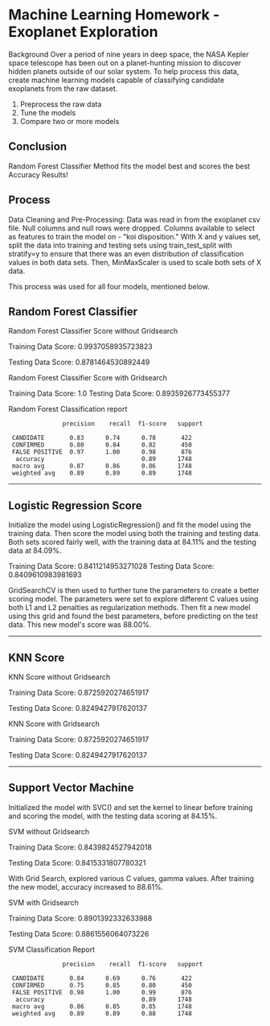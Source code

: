 # Machine Learning Homework - Exoplanet Exploration
Background
Over a period of nine years in deep space, the NASA Kepler space telescope has been out on a planet-hunting mission to discover hidden planets outside of our solar system.
To help process this data, create machine learning models capable of classifying candidate exoplanets from the raw dataset.
1. Preprocess the raw data
2. Tune the models
3. Compare two or more models

Conclusion
-------------
Random Forest Classifier Method fits the model best and scores the best Accuracy Results!

Process
----------
Data Cleaning and Pre-Processing: Data was read in from the exoplanet csv file. Null columns and null rows were dropped. Columns available to select as features to train the model on - "koi disposition." With X and y values set, split the data into training and testing sets using train_test_split with stratify=y to ensure that there was an even distribution of classification values in both data sets. Then, MinMaxScaler is used to scale both sets of X data.

This process was used for all four models, mentioned below.

Random Forest Classifier
--------------------------
Random Forest Classifier Score without Gridsearch

Training Data Score: 0.9937058935723823

Testing Data Score: 0.8781464530892449

Random Forest Classifier Score with Gridsearch

Training Data Score: 1.0
Testing Data Score: 0.8935926773455377

Random Forest Classification report

                   precision    recall  f1-score   support

     CANDIDATE       0.83      0.74      0.78       422
     CONFIRMED       0.80      0.84      0.82       450
     FALSE POSITIVE  0.97      1.00      0.98       876
      accuracy                           0.89      1748
     macro avg       0.87      0.86      0.86      1748
     weighted avg    0.89      0.89      0.89      1748

-------------------------------------------------------------------------------------------------------------------------------------------
Logistic Regression Score
----------------------------
Initialize the model using LogisticRegression() and fit the model using the training data. Then score the model using both the training and testing data. Both sets scored fairly well, with the training data at 84.11% and the testing data at 84.09%.

Training Data Score: 0.8411214953271028
Testing Data Score: 0.8409610983981693

GridSearchCV is then used to further tune the parameters to create a better scoring model. The parameters were set to explore different C values using both L1 and L2 penalties as regularization methods. Then fit a new model using this grid and found the best parameters, before predicting on the test data. This new model's score was 88.00%.

----------------------------------------------------------------------------------------------------------------------------------------------

KNN Score
-------------

KNN Score without Gridsearch

Training Data Score: 0.8725920274651917

Testing Data Score: 0.8249427917620137

KNN Score with Gridsearch

Training Data Score: 0.8725920274651917

Testing Data Score: 0.8249427917620137

------------------------------------------------------------------------------------------
Support Vector Machine
------------------------
Initialized the model with SVC() and set the kernel to linear before training and scoring the model, with the testing data scoring at 84.15%.

SVM without Gridsearch

Training Data Score: 0.8439824527942018

Testing Data Score: 0.8415331807780321

With Grid Search, explored various C values, gamma values. After training the new model, accuracy increased to 88.61%. 

SVM with Gridsearch

Training Data Score: 0.8901392332633988

Testing Data Score: 0.8861556064073226

SVM Classification Report

                   precision    recall  f1-score   support

     CANDIDATE       0.84      0.69      0.76       422
     CONFIRMED       0.75      0.85      0.80       450
     FALSE POSITIVE  0.98      1.00      0.99       876
      accuracy                           0.89      1748
     macro avg       0.86      0.85      0.85      1748
     weighted avg    0.89      0.89      0.88      1748

